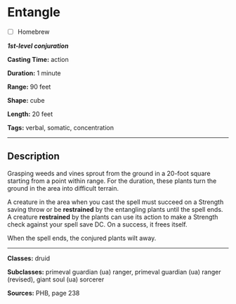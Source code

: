 # Entangle

- [ ] Homebrew

***1st-level conjuration***

**Casting Time:** action

**Duration:** 1 minute

**Range:** 90 feet

**Shape:** cube

**Length:** 20 feet

**Tags:** verbal, somatic, concentration

---

## Description
Grasping weeds and vines sprout from the ground in a 20-foot square starting from a point within range.
For the duration, these plants turn the ground in the area into difficult terrain.

A creature in the area when you cast the spell must succeed on a Strength saving throw or be **restrained** by the entangling plants until the spell ends.
A creature **restrained** by the plants can use its action to make a Strength check against your spell save DC.
On a success, it frees itself.

When the spell ends, the conjured plants wilt away.

---

**Classes:** druid

**Subclasses:** primeval guardian (ua) ranger, primeval guardian (ua) ranger (revised), giant soul (ua) sorcerer

**Sources:** PHB, page 238
